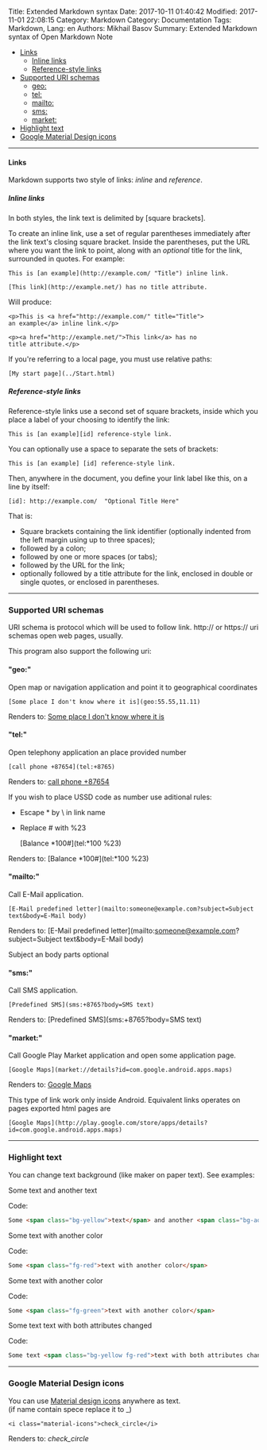 Title: Extended Markdown syntax
Date: 2017-10-11 01:40:42
Modified: 2017-11-01 22:08:15
Category: Markdown
Category: Documentation
Tags: Markdown,
Lang: en
Authors: Mikhail Basov
Summary: Extended Markdown syntax of Open Markdown Note

* [Links](#links)
  * [Inline links](#links-inline)
  * [Reference-style links](#links-reference)
* [Supported URI schemas](#uri)
  * [geo:](#uri-geo)
  * [tel:](#uri-tel)
  * [mailto:](#uri-mailto)
  * [sms:](#uri-sms)
  * [market:](#uri-market)
* [Highlight text](#highlight-text)
* [Google Material Design icons](#google-icons)

- - -

<a name="links" />

#### Links

Markdown supports two style of links: *inline* and *reference*.

<a name="links-inline" />

##### Inline links

In both styles, the link text is delimited by [square brackets].

To create an inline link, use a set of regular parentheses immediately
after the link text's closing square bracket. Inside the parentheses,
put the URL where you want the link to point, along with an *optional*
title for the link, surrounded in quotes. For example:

    This is [an example](http://example.com/ "Title") inline link.

    [This link](http://example.net/) has no title attribute.

Will produce:

    <p>This is <a href="http://example.com/" title="Title">
    an example</a> inline link.</p>

    <p><a href="http://example.net/">This link</a> has no
    title attribute.</p>

If you're referring to a local page, you must use relative paths:

    [My start page](../Start.html)

<a name="links-reference" />

##### Reference-style links

Reference-style links use a second set of square brackets, inside
which you place a label of your choosing to identify the link:

    This is [an example][id] reference-style link.

You can optionally use a space to separate the sets of brackets:

    This is [an example] [id] reference-style link.

Then, anywhere in the document, you define your link label like this,
on a line by itself:

    [id]: http://example.com/  "Optional Title Here"

That is:

*   Square brackets containing the link identifier (optionally
    indented from the left margin using up to three spaces);
*   followed by a colon;
*   followed by one or more spaces (or tabs);
*   followed by the URL for the link;
*   optionally followed by a title attribute for the link, enclosed
    in double or single quotes, or enclosed in parentheses.

- - -

<a name="uri" />

### Supported URI schemas

URI schema is protocol which will be used to follow link.
http:// or https:// uri schemas open web pages, usually.

This program also support the following uri:

<a name="uri-geo" />

#### "geo:"

Open map or navigation application and point it to geographical coordinates

    [Some place I don't know where it is](geo:55.55,11.11)

Renders to:
[Some place I don't know where it is](geo:55.55,11.11)

<a name="uri-tel" />

#### "tel:"

Open telephony application an place provided number

    [call phone +87654](tel:+8765)

Renders to: [call phone +87654](tel:+8765)

If you wish to place USSD code as number use aditional rules:

* Escape \* by \\ in link name
* Replace \# with %23

    [Balance \*100#](tel:*100 %23)

Renders to: [Balance \*100#](tel:*100 %23)

<a name="uri-mailto" />

#### "mailto:"

Call E-Mail application.

    [E-Mail predefined letter](mailto:someone@example.com?subject=Subject text&body=E-Mail body)

Renders to: [E-Mail predefined letter](mailto:someone@example.com?subject=Subject text&body=E-Mail body)

Subject an body parts optional

<a name="uri-sms" />

#### "sms:"

Call SMS application.

    [Predefined SMS](sms:+8765?body=SMS text)

Renders to: [Predefined SMS](sms:+8765?body=SMS text)

<a name="uri-market" />

#### "market:"

Call Google Play Market application and open some application page.

    [Google Maps](market://details?id=com.google.android.apps.maps)

Renders to: [Google Maps](market://details?id=com.google.android.apps.maps)

This type of link work only inside Android. Equivalent links operates on pages exported html pages are

    [Google Maps](http://play.google.com/store/apps/details?id=com.google.android.apps.maps)

- - -

<a name="highlight-text" />

### Highlight text 

You can change text background (like maker on paper text). See examples:

Some <span class="bg-yellow">text</span> and another <span class="bg-aqua">text</span>

Code:

``` html
Some <span class="bg-yellow">text</span> and another <span class="bg-aqua">text</span>
```

Some <span class="fg-red">text with another color</span>

Code:

``` html
Some <span class="fg-red">text with another color</span>
```

Some <span class="fg-green">text with another color</span>

Code:

``` html
Some <span class="fg-green">text with another color</span>
```

Some text <span class="bg-yellow fg-red">text with both attributes changed</span>

Code:

``` html
Some text <span class="bg-yellow fg-red">text with both attributes changed</span>
```

- - -

<a name="google-icons" />

### Google Material Design icons

You can use [Material design icons](https://material.io/icons/) anywhere as text.  
(if name contain spece replace it to _)

    <i class="material-icons">check_circle</i>
    
Renders to: <i class="material-icons">check_circle</i>

